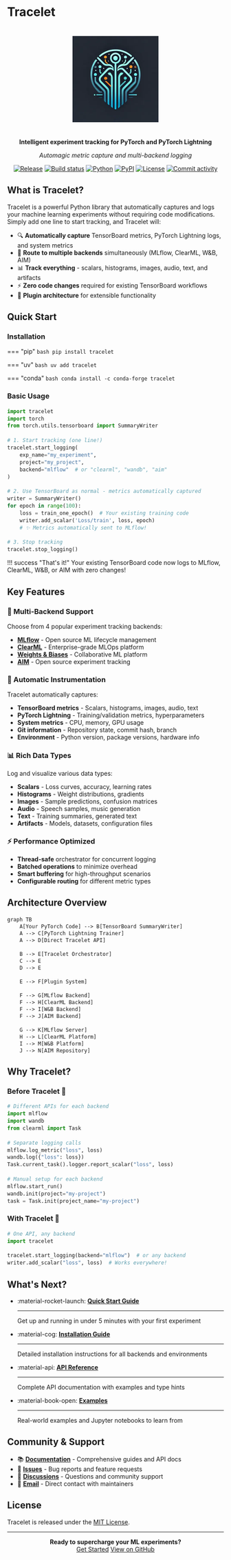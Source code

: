 # Tracelet

<div align="center">
  <img src="tracelet.webp" alt="Tracelet Logo" width="200" height="200" style="margin: 20px 0;">

**Intelligent experiment tracking for PyTorch and PyTorch Lightning**

_Automagic metric capture and multi-backend logging_

[![Release](https://img.shields.io/github/v/release/prassanna-ravishankar/tracelet?style=flat-square)](https://github.com/prassanna-ravishankar/tracelet/releases)
[![Build status](https://img.shields.io/github/actions/workflow/status/prassanna-ravishankar/tracelet/main.yml?branch=main&style=flat-square)](https://github.com/prassanna-ravishankar/tracelet/actions/workflows/main.yml?query=branch%3Amain)
[![Python](https://img.shields.io/pypi/pyversions/tracelet?style=flat-square)](https://pypi.org/project/tracelet)
[![PyPI](https://img.shields.io/pypi/v/tracelet?style=flat-square)](https://pypi.org/project/tracelet)
[![License](https://img.shields.io/github/license/prassanna-ravishankar/tracelet?style=flat-square)](https://github.com/prassanna-ravishankar/tracelet/blob/main/LICENSE)
[![Commit activity](https://img.shields.io/github/commit-activity/m/prassanna-ravishankar/tracelet?style=flat-square)](https://github.com/prassanna-ravishankar/tracelet/graphs/commit-activity)

</div>

## What is Tracelet?

Tracelet is a powerful Python library that automatically captures and logs your machine learning experiments without requiring code modifications. Simply add one line to start tracking, and Tracelet will:

- 🔍 **Automatically capture** TensorBoard metrics, PyTorch Lightning logs, and system metrics
- 🔄 **Route to multiple backends** simultaneously (MLflow, ClearML, W&B, AIM)
- 📊 **Track everything** - scalars, histograms, images, audio, text, and artifacts
- ⚡ **Zero code changes** required for existing TensorBoard workflows
- 🎯 **Plugin architecture** for extensible functionality

## Quick Start

### Installation

=== "pip"
`bash
    pip install tracelet
    `

=== "uv"
`bash
    uv add tracelet
    `

=== "conda"
`bash
    conda install -c conda-forge tracelet
    `

### Basic Usage

```python
import tracelet
import torch
from torch.utils.tensorboard import SummaryWriter

# 1. Start tracking (one line!)
tracelet.start_logging(
    exp_name="my_experiment",
    project="my_project",
    backend="mlflow"  # or "clearml", "wandb", "aim"
)

# 2. Use TensorBoard as normal - metrics automatically captured
writer = SummaryWriter()
for epoch in range(100):
    loss = train_one_epoch()  # Your existing training code
    writer.add_scalar('Loss/train', loss, epoch)
    # ✨ Metrics automatically sent to MLflow!

# 3. Stop tracking
tracelet.stop_logging()
```

!!! success "That's it!"
Your existing TensorBoard code now logs to MLflow, ClearML, W&B, or AIM with zero changes!

## Key Features

### 🔌 Multi-Backend Support

Choose from 4 popular experiment tracking backends:

- **[MLflow](backends/mlflow.md)** - Open source ML lifecycle management
- **[ClearML](backends/clearml.md)** - Enterprise-grade MLOps platform
- **[Weights & Biases](backends/wandb.md)** - Collaborative ML platform
- **[AIM](backends/aim.md)** - Open source experiment tracking

### 🎯 Automatic Instrumentation

Tracelet automatically captures:

- **TensorBoard metrics** - Scalars, histograms, images, audio, text
- **PyTorch Lightning** - Training/validation metrics, hyperparameters
- **System metrics** - CPU, memory, GPU usage
- **Git information** - Repository state, commit hash, branch
- **Environment** - Python version, package versions, hardware info

### 📊 Rich Data Types

Log and visualize various data types:

- **Scalars** - Loss curves, accuracy, learning rates
- **Histograms** - Weight distributions, gradients
- **Images** - Sample predictions, confusion matrices
- **Audio** - Speech samples, music generation
- **Text** - Training summaries, generated text
- **Artifacts** - Models, datasets, configuration files

### ⚡ Performance Optimized

- **Thread-safe** orchestrator for concurrent logging
- **Batched operations** to minimize overhead
- **Smart buffering** for high-throughput scenarios
- **Configurable routing** for different metric types

## Architecture Overview

```mermaid
graph TB
    A[Your PyTorch Code] --> B[TensorBoard SummaryWriter]
    A --> C[PyTorch Lightning Trainer]
    A --> D[Direct Tracelet API]

    B --> E[Tracelet Orchestrator]
    C --> E
    D --> E

    E --> F[Plugin System]

    F --> G[MLflow Backend]
    F --> H[ClearML Backend]
    F --> I[W&B Backend]
    F --> J[AIM Backend]

    G --> K[MLflow Server]
    H --> L[ClearML Platform]
    I --> M[W&B Platform]
    J --> N[AIM Repository]
```

## Why Tracelet?

### Before Tracelet 😤

```python
# Different APIs for each backend
import mlflow
import wandb
from clearml import Task

# Separate logging calls
mlflow.log_metric("loss", loss)
wandb.log({"loss": loss})
Task.current_task().logger.report_scalar("loss", loss)

# Manual setup for each backend
mlflow.start_run()
wandb.init(project="my-project")
task = Task.init(project_name="my-project")
```

### With Tracelet 🎉

```python
# One API, any backend
import tracelet

tracelet.start_logging(backend="mlflow")  # or any backend
writer.add_scalar("loss", loss)  # Works everywhere!
```

## What's Next?

<div class="grid cards" markdown>

- :material-rocket-launch: **[Quick Start Guide](quick-start.md)**

  ***

  Get up and running in under 5 minutes with your first experiment

- :material-cog: **[Installation Guide](installation.md)**

  ***

  Detailed installation instructions for all backends and environments

- :material-api: **[API Reference](api/core.md)**

  ***

  Complete API documentation with examples and type hints

- :material-book-open: **[Examples](examples/basic.md)**

  ***

  Real-world examples and Jupyter notebooks to learn from

</div>

## Community & Support

- 📚 **[Documentation](https://prassanna-ravishankar.github.io/tracelet)** - Comprehensive guides and API docs
- 🐛 **[Issues](https://github.com/prassanna-ravishankar/tracelet/issues)** - Bug reports and feature requests
- 💬 **[Discussions](https://github.com/prassanna-ravishankar/tracelet/discussions)** - Questions and community support
- 📧 **[Email](mailto:me@prassanna.io)** - Direct contact with maintainers

## License

Tracelet is released under the [MIT License](https://github.com/prassanna-ravishankar/tracelet/blob/main/LICENSE).

---

<div align="center">
  <strong>Ready to supercharge your ML experiments?</strong><br>
  <a href="quick-start.md" class="md-button md-button--primary">Get Started</a>
  <a href="https://github.com/prassanna-ravishankar/tracelet" class="md-button">View on GitHub</a>
</div>
